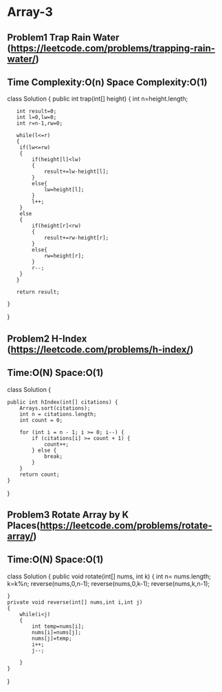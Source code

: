 # Array-3

## Problem1 Trap Rain Water (https://leetcode.com/problems/trapping-rain-water/)
## Time Complexity:O(n) Space Complexity:O(1)
class Solution {
    public int trap(int[] height) {
       int n=height.length;
       

       int result=0;
       int l=0,lw=0;
       int r=n-1,rw=0;

       while(l<=r)
       {
        if(lw<=rw)
        {
            if(height[l]<lw)
            {
                result+=lw-height[l];
            }
            else{
                lw=height[l];
            }
            l++;
        }
        else
        {
            if(height[r]<rw)
            {
                result+=rw-height[r];
            }
            else{
                rw=height[r];
            }
            r--;
        }
       }
       
       return result;

    }
}

## Problem2 H-Index (https://leetcode.com/problems/h-index/)
## Time:O(N) Space:O(1)

class Solution {

    public int hIndex(int[] citations) {
        Arrays.sort(citations);
        int n = citations.length;
        int count = 0; 

        for (int i = n - 1; i >= 0; i--) { 
            if (citations[i] >= count + 1) {
                count++; 
            } else {
                break; 
            }
        }
        return count; 
    }
}


## Problem3  Rotate Array by K Places(https://leetcode.com/problems/rotate-array/)
## Time:O(N) Space:O(1)
class Solution {
    public void rotate(int[] nums, int k) {
        int n= nums.length;
        k=k%n;
        reverse(nums,0,n-1);
        reverse(nums,0,k-1);
        reverse(nums,k,n-1);


    }
    private void reverse(int[] nums,int i,int j)
    {
        while(i<j)
        {
            int temp=nums[i];
            nums[i]=nums[j];
            nums[j]=temp;
            i++;
            j--;

        }
    }
}